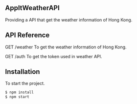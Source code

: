 ## AppItWeatherAPI

Providing a API that get the weather information of Hong Kong.

## API Reference

GET /weather
To get the weather information of Hong Kong.

GET /auth
To get the token used in weather API.

## Installation

To start the project.

```bash
$ npm install
$ npm start
```
